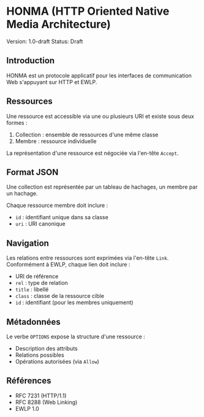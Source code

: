 # HONMA (HTTP Oriented Native Media Architecture)

Version: 1.0-draft
Status: Draft

## Introduction

HONMA est un protocole applicatif pour les interfaces de communication Web s'appuyant sur HTTP et EWLP.

## Ressources

Une ressource est accessible via une ou plusieurs URI et existe sous deux formes :
1. Collection : ensemble de ressources d'une même classe
2. Membre : ressource individuelle

La représentation d'une ressource est négociée via l'en-tête `Accept`.

## Format JSON

Une collection est représentée par un tableau de hachages, un membre par un hachage.

Chaque ressource membre doit inclure :
- `id` : identifiant unique dans sa classe
- `uri` : URI canonique

## Navigation

Les relations entre ressources sont exprimées via l'en-tête `Link`. Conformément à EWLP, chaque lien doit inclure :
- URI de référence
- `rel` : type de relation
- `title` : libellé
- `class` : classe de la ressource cible
- `id` : identifiant (pour les membres uniquement)

## Métadonnées

Le verbe `OPTIONS` expose la structure d'une ressource :
- Description des attributs
- Relations possibles
- Opérations autorisées (via `Allow`)

## Références

- RFC 7231 (HTTP/1.1)
- RFC 8288 (Web Linking)
- EWLP 1.0
